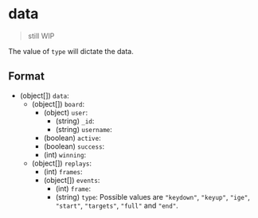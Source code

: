 # data

> still WIP

The value of `type` will dictate the data.

## Format

* (object[]) `data`:
  * (object[]) `board`:
    * (object) `user`:
      * (string) `_id`:
      * (string) `username`:
    * (boolean) `active`:
    * (boolean) `success`:
    * (int) `winning`:
  * (object[]) `replays`:
    * (int) `frames`:
    * (object[]) `events`:
      * (int) `frame`:
      * (string) `type`: Possible values are `"keydown"`, `"keyup"`, `"ige"`, `"start"`, `"targets"`, `"full"` and `"end"`.
